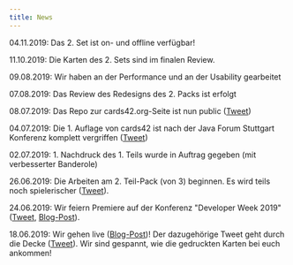 ```yaml
---
title: News
---
```

04.11.2019: Das 2. Set ist on- und offline verfügbar!

11.10.2019: Die Karten des 2. Sets sind im finalen Review.

09.08.2019: Wir haben an der Performance und an der Usability gearbeitet

07.08.2019: Das Review des Redesigns des 2. Packs ist erfolgt

08.07.2019: Das Repo zur cards42.org-Seite ist nun public ([Tweet](https://twitter.com/cards42org/status/1148626770066886658))

04.07.2019: Die 1. Auflage von cards42 ist nach der Java Forum Stuttgart Konferenz komplett vergriffen ([Tweet](https://twitter.com/cards42org/status/1146805006470979584))

02.07.2019: 1. Nachdruck des 1. Teils wurde in Auftrag gegeben (mit verbesserter Banderole)

26.06.2019: Die Arbeiten am 2. Teil-Pack (von 3) beginnen. Es wird teils noch spielerischer ([Tweet](https://twitter.com/cards42org/status/1143786800365936640)).

24.06.2019: Wir feiern Premiere auf der Konferenz "Developer Week 2019" ([Tweet](https://twitter.com/cards42org/status/1143751284039852032), [Blog-Post](https://www.innoq.com/de/articles/2019/06/cards42/)).

18.06.2019: Wir gehen live ([Blog-Post](https://www.developer-week.de/blog/cards42-die-mitmach-karten-fuer-softwarearchitektinnen/))! Der dazugehörige Tweet geht durch die Decke ([Tweet](https://twitter.com/feststelltaste/status/1140965675596468224)). Wir sind gespannt, wie die gedruckten Karten bei euch ankommen!